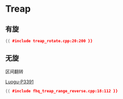 # Treap

## 有旋

```cpp
{{ #include treap_rotate.cpp:20:200 }}
```

## 无旋

区间翻转

[Luogu-P3391](https://www.luogu.com.cn/problem/P3391)

```cpp
{{ #include fhq_treap_range_reverse.cpp:18:112 }}
```
